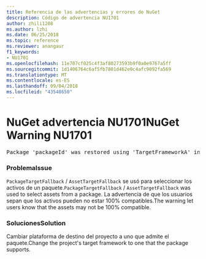 ```yaml
---
title: Referencia de las advertencias y errores de NuGet
description: Código de advertencia NU1701
author: zhili1208
ms.author: lzhi
ms.date: 06/25/2018
ms.topic: reference
ms.reviewer: anangaur
f1_keywords:
- NU1701
ms.openlocfilehash: 11e707cf025c4f3af80273593b9f0a0e9767a5ff
ms.sourcegitcommit: 1d1406764c6af5fb7801d462e0c4afc9092fa569
ms.translationtype: MT
ms.contentlocale: es-ES
ms.lasthandoff: 09/04/2018
ms.locfileid: "43548650"
---
```

# <a name="nuget-warning-nu1701"></a><span data-ttu-id="ab54a-103">NuGet advertencia NU1701</span><span class="sxs-lookup"><span data-stu-id="ab54a-103">NuGet Warning NU1701</span></span>

<pre>Package 'packageId' was restored using 'TargetFrameworkA' instead the project target framework 'TargetFrameworkB'. This package may not be fully compatible with your project.</pre>

### <a name="issue"></a><span data-ttu-id="ab54a-104">Problema</span><span class="sxs-lookup"><span data-stu-id="ab54a-104">Issue</span></span>
<span data-ttu-id="ab54a-105">`PackageTargetFallback` / `AssetTargetFallback` se usó para seleccionar los activos de un paquete.</span><span class="sxs-lookup"><span data-stu-id="ab54a-105">`PackageTargetFallback` / `AssetTargetFallback` was used to select assets from a package.</span></span> <span data-ttu-id="ab54a-106">La advertencia de que los usuarios sepan que los activos pueden no estar 100% compatibles.</span><span class="sxs-lookup"><span data-stu-id="ab54a-106">The warning let users know that the assets may not be 100% compatible.</span></span>

### <a name="solution"></a><span data-ttu-id="ab54a-107">Soluciones</span><span class="sxs-lookup"><span data-stu-id="ab54a-107">Solution</span></span>
<span data-ttu-id="ab54a-108">Cambiar plataforma de destino del proyecto a uno que admite el paquete.</span><span class="sxs-lookup"><span data-stu-id="ab54a-108">Change the project's target framework to one that the package supports.</span></span>
